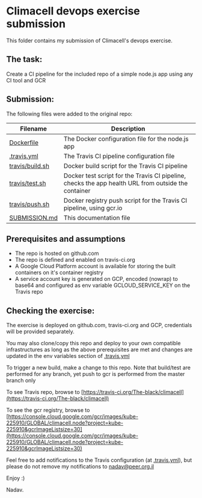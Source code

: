 # Climacell devops exercise submission

This folder contains my submission of Climacell's devops exercise.

## The task:
Create a CI pipeline for the included repo of a simple node.js app using any CI tool and GCR

## Submission:
The following files were added to the original repo:

| Filename | Description |
| ------ | ------ |
| [Dockerfile](Dockerfile) | The Docker configuration file for the node.js app |
| [.travis.yml](.travis.yml) | The Travis CI pipeline configuration file |
| [travis/build.sh](travis/build.sh) | Docker build script for the Travis CI pipeline |
| [travis/test.sh](travis/test.sh) | Docker test script for the Travis CI pipeline, checks the app health URL from outside the container |
| [travis/push.sh](travis/push.sh) | Docker registry push script for the Travis CI pipeline, using gcr.io |
| [SUBMISSION.md](SUBMISSION.md) | This documentation file |


## Prerequisites and assumptions
  - The repo is hosted on github.com
  - The repo is defined and enabled on travis-ci.org 
  - A Google Cloud Platform account is available for storing the built containers on it's container registry
  - A service account key is generated on GCP, encoded (nowrap) to base64 and configured as env variable GCLOUD_SERVICE_KEY on the Travis repo 
  
## Checking the exercise:
The exercise is deployed on github.com, travis-ci.org and GCP, credentials will be provided separately.

You may also clone/copy this repo and deploy to your own compatible infrastructures as long as the above prerequisites are met and changes are updated in the env variables section of [.travis.yml](.travis.yml)

To trigger a new build, make a change to this repo. 
Note that build/test are performed for any branch, yet push to gcr is performed from the master branch only

To see Travis repo, browse to [https://travis-ci.org/The-black/climacell](https://travis-ci.org/The-black/climacell)

To see the gcr registry, browse to [https://console.cloud.google.com/gcr/images/kube-225910/GLOBAL/climacell.node?project=kube-225910&gcrImageListsize=30](https://console.cloud.google.com/gcr/images/kube-225910/GLOBAL/climacell.node?project=kube-225910&gcrImageListsize=30)

Feel free to add notifications to the Travis configuration (at [.travis.yml](.travis.yml)), but please do not remove my notifications to nadav@peer.org.il

 


Enjoy :)

  Nadav.
